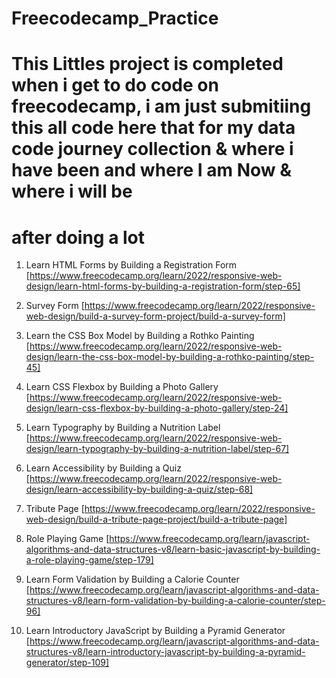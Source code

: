 # Freecodecamp_Practice
# This Littles project is completed when i get to do code on freecodecamp, i am just submitiing this all code here that for my data code journey collection & where i have been and where I am Now & where i will be 
# after doing a lot 
1. Learn HTML Forms by Building a Registration Form  [https://www.freecodecamp.org/learn/2022/responsive-web-design/learn-html-forms-by-building-a-registration-form/step-65]

2. Survey Form [https://www.freecodecamp.org/learn/2022/responsive-web-design/build-a-survey-form-project/build-a-survey-form]

3. Learn the CSS Box Model by Building a Rothko Painting [https://www.freecodecamp.org/learn/2022/responsive-web-design/learn-the-css-box-model-by-building-a-rothko-painting/step-45]

4. Learn CSS Flexbox by Building a Photo Gallery [https://www.freecodecamp.org/learn/2022/responsive-web-design/learn-css-flexbox-by-building-a-photo-gallery/step-24]

5. Learn Typography by Building a Nutrition Label [https://www.freecodecamp.org/learn/2022/responsive-web-design/learn-typography-by-building-a-nutrition-label/step-67]

6. Learn Accessibility by Building a Quiz  [https://www.freecodecamp.org/learn/2022/responsive-web-design/learn-accessibility-by-building-a-quiz/step-68]

7. Tribute Page [https://www.freecodecamp.org/learn/2022/responsive-web-design/build-a-tribute-page-project/build-a-tribute-page]

8. Role Playing Game [https://www.freecodecamp.org/learn/javascript-algorithms-and-data-structures-v8/learn-basic-javascript-by-building-a-role-playing-game/step-179]

9. Learn Form Validation by Building a Calorie Counter [https://www.freecodecamp.org/learn/javascript-algorithms-and-data-structures-v8/learn-form-validation-by-building-a-calorie-counter/step-96]

10. Learn Introductory JavaScript by Building a Pyramid Generator [https://www.freecodecamp.org/learn/javascript-algorithms-and-data-structures-v8/learn-introductory-javascript-by-building-a-pyramid-generator/step-109]

              
